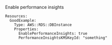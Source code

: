 
Enable performance insights

```yaml---
Resources:
  GoodExample:
    Type: AWS::RDS::DBInstance
    Properties:
      EnablePerformanceInsights: true
      PerformanceInsightsKMSKeyId: "something"


```


